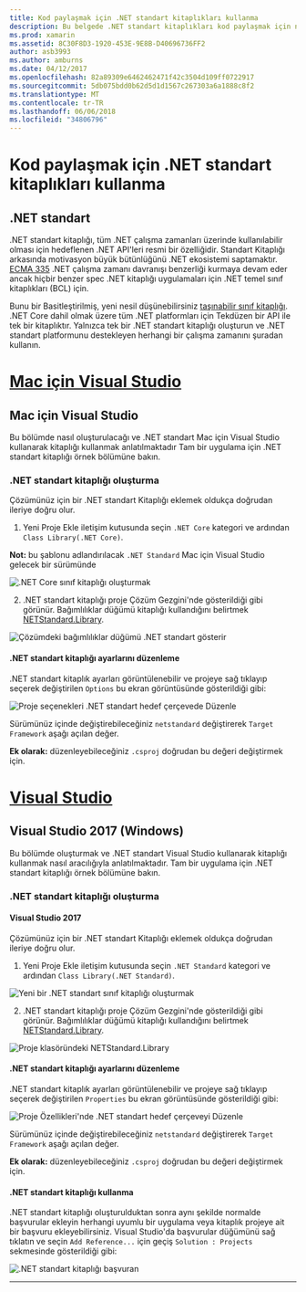 ```yaml
---
title: Kod paylaşmak için .NET standart kitaplıkları kullanma
description: Bu belgede .NET standart kitaplıkları kod paylaşmak için nasıl kullanılacağı açıklanmaktadır. .NET standart kitaplığı oluşturma, ayarlarını düzenleme ve bir uygulama kullanarak açıklanır.
ms.prod: xamarin
ms.assetid: 8C30F8D3-1920-453E-9E8B-D40696736FF2
author: asb3993
ms.author: amburns
ms.date: 04/12/2017
ms.openlocfilehash: 82a89309e6462462471f42c3504d109ff0722917
ms.sourcegitcommit: 5db075bdd0b62d5d1d1567c267303a6a1888c8f2
ms.translationtype: MT
ms.contentlocale: tr-TR
ms.lasthandoff: 06/06/2018
ms.locfileid: "34806796"
---
```

# <a name="using-net-standard-libraries-to-share-code"></a>Kod paylaşmak için .NET standart kitaplıkları kullanma

## <a name="net-standard"></a>.NET standart

.NET standart kitaplığı, tüm .NET çalışma zamanları üzerinde kullanılabilir olması için hedeflenen .NET API'leri resmi bir özelliğidir. Standart Kitaplığı arkasında motivasyon büyük bütünlüğünü .NET ekosistemi saptamaktır.
[ECMA 335](https://github.com/dotnet/coreclr/blob/master/Documentation/project-docs/dotnet-standards.md) .NET çalışma zamanı davranışı benzerliği kurmaya devam eder ancak hiçbir benzer spec .NET kitaplığı uygulamaları için .NET temel sınıf kitaplıkları (BCL) için.

Bunu bir Basitleştirilmiş, yeni nesil düşünebilirsiniz [taşınabilir sınıf kitaplığı](https://msdn.microsoft.com/library/gg597391.aspx).
.NET Core dahil olmak üzere tüm .NET platformları için Tekdüzen bir API ile tek bir kitaplıktır. Yalnızca tek bir .NET standart kitaplığı oluşturun ve .NET standart platformunu destekleyen herhangi bir çalışma zamanını şuradan kullanın.

# <a name="visual-studio-for-mactabvsmac"></a>[Mac için Visual Studio](#tab/vsmac)

## <a name="visual-studio-for-mac"></a>Mac için Visual Studio

Bu bölümde nasıl oluşturulacağı ve .NET standart Mac için Visual Studio kullanarak kitaplığı kullanmak anlatılmaktadır Tam bir uygulama için .NET standart kitaplığı örnek bölümüne bakın.

### <a name="creating-a-net-standard-library"></a>.NET standart kitaplığı oluşturma

Çözümünüz için bir .NET standart Kitaplığı eklemek oldukça doğrudan ileriye doğru olur.

1. Yeni Proje Ekle iletişim kutusunda seçin `.NET Core` kategori ve ardından `Class Library(.NET Core)`.

  **Not:** bu şablonu adlandırılacak `.NET Standard` Mac için Visual Studio gelecek bir sürümünde

  ![.NET Core sınıf kitaplığı oluşturmak](net-standard-images/vsm01.png "yeni bir .NET çekirdek sınıf kitaplığı oluşturma")

2. .NET standart kitaplığı proje Çözüm Gezgini'nde gösterildiği gibi görünür. Bağımlılıklar düğümü kitaplığı kullandığını belirtmek [NETStandard.Library](https://www.nuget.org/packages/NETStandard.Library/).

  ![Çözümdeki bağımlılıklar düğümü .NET standart gösterir](net-standard-images/vsm02.png)

#### <a name="editing-net-standard-library-settings"></a>.NET standart kitaplığı ayarlarını düzenleme

.NET standart kitaplık ayarları görüntülenebilir ve projeye sağ tıklayıp seçerek değiştirilen `Options` bu ekran görüntüsünde gösterildiği gibi:

![Proje seçenekleri .NET standart hedef çerçevede Düzenle](net-standard-images/vsm03.png "proje seçenekleri .NET standart hedef Framework sürümü Düzenle")

Sürümünüz içinde değiştirebileceğiniz `netstandard` değiştirerek `Target Framework` aşağı açılan değer.

**Ek olarak:** düzenleyebileceğiniz `.csproj` doğrudan bu değeri değiştirmek için.

# <a name="visual-studiotabvswin"></a>[Visual Studio](#tab/vswin)

## <a name="visual-studio-2017-windows"></a>Visual Studio 2017 (Windows)

Bu bölümde oluşturmak ve .NET standart Visual Studio kullanarak kitaplığı kullanmak nasıl aracılığıyla anlatılmaktadır. Tam bir uygulama için .NET standart kitaplığı örnek bölümüne bakın.

### <a name="creating-a-net-standard-library"></a>.NET standart kitaplığı oluşturma

#### <a name="visual-studio-2017"></a>Visual Studio 2017

Çözümünüz için bir .NET standart Kitaplığı eklemek oldukça doğrudan ileriye doğru olur.

1. Yeni Proje Ekle iletişim kutusunda seçin `.NET Standard` kategori ve ardından `Class Library(.NET Standard)`.

  ![Yeni bir .NET standart sınıf kitaplığı oluşturmak](net-standard-images/vs01.png "oluştur yeni .NET standart sınıf kitaplığı")

2. .NET standart kitaplığı proje Çözüm Gezgini'nde gösterildiği gibi görünür. Bağımlılıklar düğümü kitaplığı kullandığını belirtmek [NETStandard.Library](https://www.nuget.org/packages/NETStandard.Library/).

  ![Proje klasöründeki NETStandard.Library](net-standard-images/vs02.png "çözümde .NET standart proje")

#### <a name="editing-net-standard-library-settings"></a>.NET standart kitaplığı ayarlarını düzenleme

.NET standart kitaplık ayarları görüntülenebilir ve projeye sağ tıklayıp seçerek değiştirilen `Properties` bu ekran görüntüsünde gösterildiği gibi:

![Proje Özellikleri'nde .NET standart hedef çerçeveyi Düzenle](net-standard-images/vs03.png "diğer projeler aynı şekilde .NET standart Kitaplığı Başvurusu")

Sürümünüz içinde değiştirebileceğiniz `netstandard` değiştirerek `Target Framework` aşağı açılan değer.

**Ek olarak:** düzenleyebileceğiniz `.csproj` doğrudan bu değeri değiştirmek için.

#### <a name="using-net-standard-library"></a>.NET standart kitaplığı kullanma

.NET standart kitaplığı oluşturulduktan sonra aynı şekilde normalde başvurular ekleyin herhangi uyumlu bir uygulama veya kitaplık projeye ait bir başvuru ekleyebilirsiniz. Visual Studio'da başvurular düğümünü sağ tıklatın ve seçin `Add Reference...` için geçiş `Solution : Projects` sekmesinde gösterildiği gibi:

![.NET standart kitaplığı başvuran](net-standard-images/vs04.png "Visual Studio'da, başvuruları düğümüne sağ tıklayın ve Başvuru Ekle seçin... ardından gösterildiği gibi çözüm projeleri sekmesine geçin")

-----

